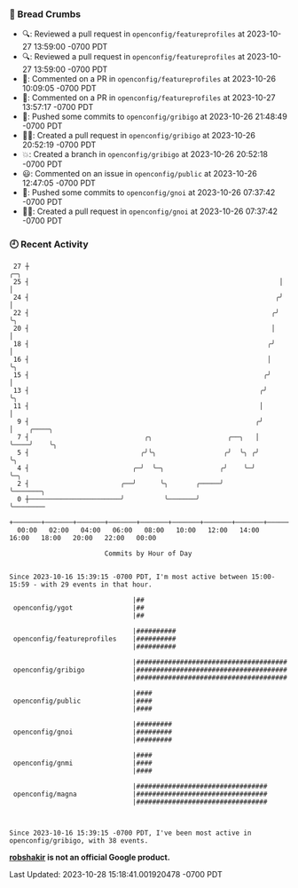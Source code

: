 ### 🍞 Bread Crumbs

 * 🔍: Reviewed a pull request in  `openconfig/featureprofiles` at 2023-10-27 13:59:00 -0700 PDT
 * 🔍: Reviewed a pull request in  `openconfig/featureprofiles` at 2023-10-27 13:59:00 -0700 PDT
 * 💬: Commented on a PR in  `openconfig/featureprofiles` at 2023-10-26 10:09:05 -0700 PDT
 * 💬: Commented on a PR in  `openconfig/featureprofiles` at 2023-10-27 13:57:17 -0700 PDT
 * 🚢: Pushed some commits to `openconfig/gribigo` at 2023-10-26 21:48:49 -0700 PDT
 * ✍🏼: Created a pull request in `openconfig/gribigo` at 2023-10-26 20:52:19 -0700 PDT
 * 💥: Created a branch in `openconfig/gribigo` at 2023-10-26 20:52:18 -0700 PDT
 * 😃: Commented on an issue in `openconfig/public` at 2023-10-26 12:47:05 -0700 PDT
 * 🚢: Pushed some commits to `openconfig/gnoi` at 2023-10-26 07:37:42 -0700 PDT
 * ✍🏼: Created a pull request in `openconfig/gnoi` at 2023-10-26 07:37:42 -0700 PDT

### 🕘 Recent Activity
```
 27 ┼                                                               ╭─╮
 25 ┤                                                               │ │
 24 ┤                                                              ╭╯ │
 22 ┤                                                             ╭╯  ╰╮
 20 ┤                                                             │    │
 18 ┤                                                            ╭╯    │
 16 ┤                                                            │     ╰╮
 15 ┤                                                           ╭╯      │
 13 ┤                                                          ╭╯       ╰╮
 11 ┤                                                          │         │
  9 ┤                                                         ╭╯         │    ╭────╮
  7 ┤                             ╭╮                   ╭──╮   │          ╰────╯    ╰╮
  5 ┤                            ╭╯╰╮                 ╭╯  ╰╮ ╭╯                     ╰╮
  4 ┤                          ╭─╯  ╰─╮              ╭╯    ╰─╯                       ╰─╮
  2 ┤                       ╭──╯      ╰╮       ╭─────╯                                 ╰───────╮
  0 ┼───────────────────────╯          ╰───────╯                                               ╰────────
    +───────+───────+───────+───────+───────+───────+───────+───────+───────+───────+───────+───────+────
  00:00   02:00   04:00   06:00   08:00   10:00   12:00   14:00   16:00   18:00   20:00   22:00   00:00   

						Commits by Hour of Day


Since 2023-10-16 15:39:15 -0700 PDT, I'm most active between 15:00-15:59 - with 29 events in that hour.

```



```
                               |##
 openconfig/ygot               |##
                               |##

                               |##########
 openconfig/featureprofiles    |##########
                               |##########

                               |######################################
 openconfig/gribigo            |######################################
                               |######################################

                               |####
 openconfig/public             |####
                               |####

                               |#########
 openconfig/gnoi               |#########
                               |#########

                               |####
 openconfig/gnmi               |####
                               |####

                               |#################################
 openconfig/magna              |#################################
                               |#################################



Since 2023-10-16 15:39:15 -0700 PDT, I've been most active in openconfig/gribigo, with 38 events.

```
**[robshakir](mailto:robjs@google.com) is not an official Google product.**  


Last Updated: 2023-10-28 15:18:41.001920478 -0700 PDT
